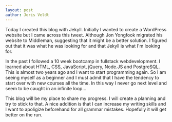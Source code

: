 ```yaml
---
layout: post
author: Joris Veldt
---
```

Today I created this blog with Jekyll. Initially I wanted to create a WordPress website but I came across this tweet. Although Jon Yongfook migrated his website to Middleman, suggesting that it might be a better solution. I figured out that it was what he was looking for and that Jekyll is what I'm looking for. 

In the past I followed a 10 week bootcamp in fullstack webdevelopment. I learned about HTML, CSS, JavaScript, jQuery, Node.JS and PostgreSQL. This is almost two years ago and I want to start programming again. So I am seeing myself as a beginner and I must admit that I have the tendency to start over with new courses all the time. In this way I never go next level and seem to be caught in an infinite loop...

This blog will be my place to share my progress. I will create a planning and try to stick to that. A nice addition is that I can increase my writing skills and I want to apoligize beforehand for all grammar mistakes. Hopefully it will get better on the run.